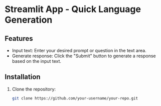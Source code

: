 # Streamlit App - Quick Language Generation

## Features

- Input text: Enter your desired prompt or question in the text area.
- Generate response: Click the "Submit" button to generate a response based on the input text.

## Installation

1. Clone the repository:

   ```bash
   git clone https://github.com/your-username/your-repo.git
